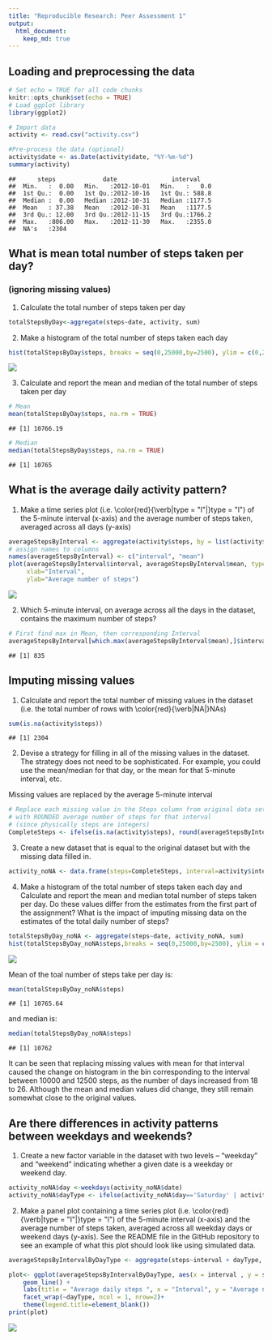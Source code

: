 ```yaml
---
title: "Reproducible Research: Peer Assessment 1"
output: 
  html_document:
    keep_md: true
---
```



## Loading and preprocessing the data


```r
# Set echo = TRUE for all code chunks 
knitr::opts_chunk$set(echo = TRUE) 
# Load ggplot library
library(ggplot2)

# Import data
activity <- read.csv("activity.csv")

#Pre-process the data (optional)
activity$date <- as.Date(activity$date, "%Y-%m-%d")
summary(activity)
```

```
##      steps             date               interval     
##  Min.   :  0.00   Min.   :2012-10-01   Min.   :   0.0  
##  1st Qu.:  0.00   1st Qu.:2012-10-16   1st Qu.: 588.8  
##  Median :  0.00   Median :2012-10-31   Median :1177.5  
##  Mean   : 37.38   Mean   :2012-10-31   Mean   :1177.5  
##  3rd Qu.: 12.00   3rd Qu.:2012-11-15   3rd Qu.:1766.2  
##  Max.   :806.00   Max.   :2012-11-30   Max.   :2355.0  
##  NA's   :2304
```


## What is mean total number of steps taken per day? 
### (ignoring missing values)

1. Calculate the total number of steps taken per day

```r
totalStepsByDay<-aggregate(steps~date, activity, sum)
```

2. Make a histogram of the total number of steps taken each day

```r
hist(totalStepsByDay$steps, breaks = seq(0,25000,by=2500), ylim = c(0,25), xlab="Class of Total Number of Steps per day", ylab="Number of Days", main="Total number of steps taken each day")
```

![](PA1_template_files/figure-html/unnamed-chunk-3-1.png)<!-- -->

3. Calculate and report the mean and median of the total number of steps taken per day


```r
# Mean
mean(totalStepsByDay$steps, na.rm = TRUE) 
```

```
## [1] 10766.19
```

```r
# Median
median(totalStepsByDay$steps, na.rm = TRUE) 
```

```
## [1] 10765
```


## What is the average daily activity pattern?

1. Make a time series plot (i.e. \color{red}{\verb|type = "l"|}type = "l") of the 5-minute interval (x-axis) and the average number of steps taken, averaged across all days (y-axis)


```r
averageStepsByInterval <- aggregate(activity$steps, by = list(activity$interval), mean, na.rm = TRUE)
# assign names to columns
names(averageStepsByInterval) <- c("interval", "mean")
plot(averageStepsByInterval$interval, averageStepsByInterval$mean, type = "l",
     xlab="Interval", 
     ylab="Average number of steps")
```

![](PA1_template_files/figure-html/unnamed-chunk-6-1.png)<!-- -->


2. Which 5-minute interval, on average across all the days in the dataset, contains the maximum number of steps?


```r
# First find max in Mean, then corresponding Interval
averageStepsByInterval[which.max(averageStepsByInterval$mean),]$interval
```

```
## [1] 835
```


## Imputing missing values

1. Calculate and report the total number of missing values in the dataset (i.e. the total number of rows with \color{red}{\verb|NA|}NAs)

```r
sum(is.na(activity$steps))
```

```
## [1] 2304
```

2. Devise a strategy for filling in all of the missing values in the dataset. The strategy does not need to be sophisticated. For example, you could use the mean/median for that day, or the mean for that 5-minute interval, etc.

Missing values are replaced by the average 5-minute interval

```r
# Replace each missing value in the Steps column from original data set 
# with ROUNDED average number of steps for that interval 
# (since physically steps are integers)
CompleteSteps <- ifelse(is.na(activity$steps), round(averageStepsByInterval$mean), activity$steps)
```


3. Create a new dataset that is equal to the original dataset but with the missing data filled in.


```r
activity_noNA <- data.frame(steps=CompleteSteps, interval=activity$interval, date=activity$date)
```


4. Make a histogram of the total number of steps taken each day and Calculate and report the mean and median total number of steps taken per day. Do these values differ from the estimates from the first part of the assignment? What is the impact of imputing missing data on the estimates of the total daily number of steps?


```r
totalStepsByDay_noNA <- aggregate(steps~date, activity_noNA, sum)
hist(totalStepsByDay_noNA$steps,breaks = seq(0,25000,by=2500), ylim = c(0,25), xlab="Total Number of Steps per day", ylab="Number of Days", main="Total number of steps taken each day")
```

![](PA1_template_files/figure-html/unnamed-chunk-11-1.png)<!-- -->

Mean of the toal number of steps take per day is:

```r
mean(totalStepsByDay_noNA$steps)
```

```
## [1] 10765.64
```

and median is:


```r
median(totalStepsByDay_noNA$steps)
```

```
## [1] 10762
```
It can be seen that replacing missing values with mean for that interval  caused the change on histogram in the bin corresponding to the interval between 10000 and 12500 steps, as the number of days increased from 18 to 26. Although the mean and median values did change, they still remain somewhat close to the original values.   


## Are there differences in activity patterns between weekdays and weekends?

1. Create a new factor variable in the dataset with two levels – “weekday” and “weekend” indicating whether a given date is a weekday or weekend day.


```r
activity_noNA$day <-weekdays(activity_noNA$date)
activity_noNA$dayType <- ifelse(activity_noNA$day=='Saturday' | activity_noNA$day =='Sunday', 'weekend','weekday')
```


2. Make a panel plot containing a time series plot (i.e. \color{red}{\verb|type = "l"|}type = "l") of the 5-minute interval (x-axis) and the average number of steps taken, averaged across all weekday days or weekend days (y-axis). See the README file in the GitHub repository to see an example of what this plot should look like using simulated data.


```r
averageStepsByIntervalByDayType <- aggregate(steps~interval + dayType, activity_noNA,mean)

plot<- ggplot(averageStepsByIntervalByDayType, aes(x = interval , y = steps, color = dayType)) +
    geom_line() +
    labs(title = "Average daily steps ", x = "Interval", y = "Average number of steps") +
    facet_wrap(~dayType, ncol = 1, nrow=2)+
    theme(legend.title=element_blank())
print(plot)
```

![](PA1_template_files/figure-html/unnamed-chunk-15-1.png)<!-- -->

